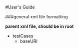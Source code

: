 #User's Guide

###general xml file formatting

**parent xml file, should be in root**

- testCases
  - baseURI
